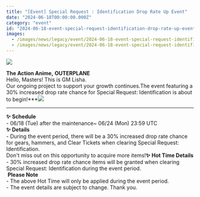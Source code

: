 ```yaml
---
title: "[Event] Special Request : Identification Drop Rate Up Event"
date: "2024-06-18T00:00:00.000Z"
category: "event"
id: "2024-06-18-event-special-request-identification-drop-rate-up-event"
images:
  - /images/news/legacy/event/2024-06-18-event-special-request-identification-drop-rate-up-event/401bbcdb4bb54798b439298b118e1307.webp
  - /images/news/legacy/event/2024-06-18-event-special-request-identification-drop-rate-up-event/3d6f3a50ac444bd295b06a5e42211e60.webp
---
```


![](/images/news/legacy/event/2024-06-18-event-special-request-identification-drop-rate-up-event/401bbcdb4bb54798b439298b118e1307.webp)  

**The Action Anime,** **OUTERPLANE**  
Hello, Masters! This is GM Lisha.  
Our ongoing project to support your growth continues.The event featuring a 30% increased drop rate chance for Special Request: Identification is about to begin!***![](/images/news/legacy/event/2024-06-18-event-special-request-identification-drop-rate-up-event/3d6f3a50ac444bd295b06a5e42211e60.webp)  
***  
**✨** **Schedule**  
\- 06/18 (Tue) after the maintenance~ 06/24 (Mon) 23:59 UTC  
**✨** **Details**  
\- During the event period, there will be a 30% increased drop rate chance for gears, hammers, and Clear Tickets when clearing Special Request: Identification.  
Don't miss out on this opportunity to acquire more items!**✨** **Hot Time Details**  
\- 30% increased drop rate chance items will be granted when clearing Special Request: Identification during the event period.  
 **Please Note**  
\- The above Hot Time will only be applied during the event period.  
\- The event details are subject to change. Thank you.
